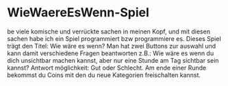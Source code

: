 # WieWaereEsWenn-Spiel
be viele komische und verrückte sachen in meinen Kopf, und mit diesen sachen habe ich ein Spiel programmiert bzw programmiere es. Dieses Spiel trägt den Titel: Wie wäre es wenn? Man hat zwei Buttons zur auswahl und kann damit verschiedene Fragen beantworten z.B.: Wie wäre es wenn du dich unsichtbar machen kannst, aber nur eine Stunde am Tag sichtbar sein kannst? Antwort möglichkeit: Gut oder Schlecht. Am ende einer Runde bekommst du Coins mit den du neue Kategorien freischalten kannst. 
